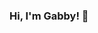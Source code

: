 ### Hi, I'm Gabby! 👋

<!--
**gmaramag/gmaramag** is a ✨ _special_ ✨ repository because its `README.md` (this file) appears on your GitHub profile.

Here are some ideas to get you started:

- 🔭 I’m currently working on obtaining my B.S. in psychology from Kutztown University of Pennsylvania
- 🌱 I’m currently learning about child psychology, sensation and perception, and trauma-informed practices
- 👯 I’m looking to collaborate with other researchers in clinical and counseling psychology
- 🤔 I’m thinking about how to build my career in clinical psychology
- 💬 Ask me about music, skin care, and Minecraft builds
- 📫 How to reach me: gmara634@live.kutztown.edu
- 😄 Pronouns: she/her
- ⚡ Let's get in touch!
-->
